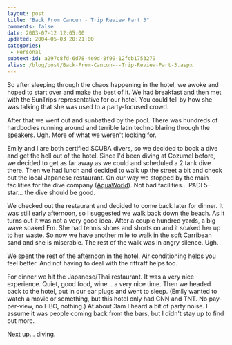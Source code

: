 ```yaml
---
layout: post
title: "Back From Cancun - Trip Review Part 3"
comments: false
date: 2003-07-12 12:05:00
updated: 2004-05-03 20:21:00
categories:
 - Personal
subtext-id: a297c8fd-6d78-4e9d-8f99-12fcb1753279
alias: /blog/post/Back-From-Cancun---Trip-Review-Part-3.aspx
---
```



So after sleeping through the chaos happening in the hotel, we awoke and hoped to start over and make the best of it. We had breakfast and then met with the SunTrips representative for our hotel. You could tell by how she was talking that she was used to a party-focused crowd.

After that we went out and sunbathed by the pool. There was hundreds of hardbodies running around and terrible latin techno blaring through the speakers. Ugh. More of what we weren't looking for.

Emily and I are both certified SCUBA divers, so we decided to book a dive and get the hell out of the hotel. Since I'd been diving at Cozumel before, we decided to get as far away as we could and scheduled a 2 tank dive there. Then we had lunch and decided to walk up the street a bit and check out the local Japanese restaurant. On our way we stopped by the main facilities for the dive company ([AquaWorld](http://www.aquaworld.com.mx/)). Not bad facilities... PADI 5-star... the dive should be good.

We checked out the restaurant and decided to come back later for dinner. It was still early afternoon, so I suggested we walk back down the beach. As it turns out it was not a very good idea. After a couple hundred yards, a big wave soaked Em. She had tennis shoes and shorts on and it soaked her up to her waste. So now we have another mile to walk in the soft Carribean sand and she is miserable. The rest of the walk was in angry silence. Ugh.

We spent the rest of the afternoon in the hotel. Air conditioning helps you feel better. And not having to deal with the riffraff helps too.

For dinner we hit the Japanese/Thai restaurant. It was a very nice experience. Quiet, good food, wine... a very nice time. Then we headed back to the hotel, put in our ear plugs and went to sleep. (Emily wanted to watch a movie or something, but this hotel only had CNN and TNT. No pay-per-view, no HBO, nothing.) At about 3am I heard a bit of party noise. I assume it was people coming back from the bars, but I didn't stay up to find out more.

Next up... diving.
